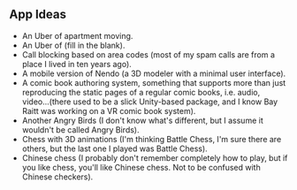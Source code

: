 ## App Ideas

- An Uber of apartment moving.
- An Uber of (fill in the blank).
- Call blocking based on area codes (most of my spam calls are from a place I lived in ten years ago).
- A mobile version of Nendo (a 3D modeler with a minimal user interface).
- A comic book authoring system, something that supports more than just reproducing the static pages of a regular comic books, i.e. audio, video...(there used to be a slick Unity-based package, and I know Bay Raitt was working on a VR comic book system).
- Another Angry Birds (I don't know what's different, but I assume it wouldn't be called Angry Birds).
- Chess with 3D animations (I'm thinking Battle Chess, I'm sure there are others, but the last one I played was Battle Chess).
- Chinese chess (I probably don't remember completely how to play, but if you like chess, you'll like Chinese chess. Not to be confused with Chinese checkers).

